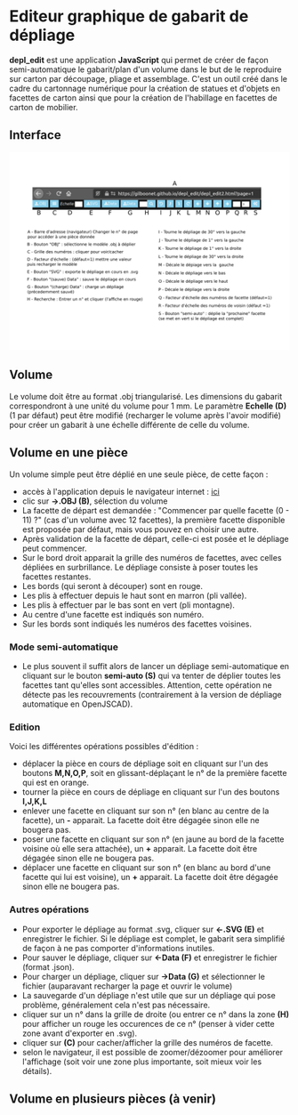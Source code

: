 # Editeur graphique de gabarit de dépliage
**depl_edit** est une application **JavaScript** qui permet de créer de façon semi-automatique le gabarit/plan d'un volume dans le but de le reproduire sur carton par découpage, pliage et assemblage. C'est un outil créé dans le cadre du cartonnage numérique pour la création de statues et d'objets en facettes de carton ainsi que pour la création de l'habillage en facettes de carton de mobilier.

## Interface
![](depl_interface.png)

## Volume
Le volume doit être au format .obj triangularisé. Les dimensions du gabarit correspondront à une unité du volume pour 1 mm. Le paramètre **Echelle (D)** (1 par défaut) peut être modifié (recharger le volume après l'avoir modifié) pour créer un gabarit à une échelle différente de celle du volume.

## Volume en une pièce
Un volume simple peut être déplié en une seule pièce, de cette façon :
- accès à l'application depuis le navigateur internet : [ici](https://gilboonet.github.io/depl_edit/depl_edit2.html?page=1)
- clic sur **->.OBJ (B)**, sélection du volume
- La facette de départ est demandée : "Commencer par quelle facette (0 - 11) ?" (cas d'un volume avec 12 facettes), la première facette disponible est proposée par défaut, mais vous pouvez en choisir une autre.
- Après validation de la facette de départ, celle-ci est posée et le dépliage peut commencer.
- Sur le bord droit apparait la grille des numéros de facettes, avec celles dépliées en surbrillance. Le dépliage consiste à poser toutes les facettes restantes.
- Les bords (qui seront à découper) sont en rouge.
- Les plis à effectuer depuis le haut sont en marron (pli vallée).
- Les plis à effectuer par le bas sont en vert (pli montagne).
- Au centre d'une facette est indiqués son numéro.
- Sur les bords sont indiqués les numéros des facettes voisines.

### Mode semi-automatique
- Le plus souvent il suffit alors de lancer un dépliage semi-automatique en cliquant sur le bouton **semi-auto (S)** qui va tenter de déplier toutes les facettes tant qu'elles sont accessibles. Attention, cette opération ne détecte pas les recouvrements (contrairement à la version de dépliage automatique en OpenJSCAD).

### Edition
Voici les différentes opérations possibles d'édition :
- déplacer la pièce en cours de dépliage soit en cliquant sur l'un des boutons **M,N,O,P**, soit en glissant-déplaçant le n° de la première facette qui est en orange.
- tourner la pièce en cours de dépliage en cliquant sur l'un des boutons **I,J,K,L**
- enlever une facette en cliquant sur son n° (en blanc au centre de la facette), un **-** apparait. La facette doit être dégagée sinon elle ne bougera pas.
- poser une facette en cliquant sur son n° (en jaune au bord de la facette voisine où elle sera attachée), un **+** apparait. La facette doit être dégagée sinon elle ne bougera pas.
- déplacer une facette en cliquant sur son n° (en blanc au bord d'une facette qui lui est voisine), un **+** apparait. La facette doit être dégagée sinon elle ne bougera pas.

### Autres opérations
- Pour exporter le dépliage au format .svg, cliquer sur **<-.SVG (E)** et enregistrer le fichier. Si le dépliage est complet, le gabarit sera simplifié de façon à ne pas comporter d'informations inutiles.
- Pour sauver le dépliage, cliquer sur **<-Data (F)** et enregistrer le fichier (format .json).
- Pour charger un dépliage, cliquer sur **->Data (G)** et sélectionner le fichier (auparavant recharger la page et ouvrir le volume)
- La sauvegarde d'un dépliage n'est utile que sur un dépliage qui pose problème, généralement cela n'est pas nécessaire.
- cliquer sur un n° dans la grille de droite (ou entrer ce n° dans la zone **(H)** pour afficher un rouge les occurences de ce n° (penser à vider cette zone avant d'exporter en .svg).
- cliquer sur **(C)** pour cacher/afficher la grille des numéros de facette.
- selon le navigateur, il est possible de zoomer/dézoomer pour améliorer l'affichage (soit voir une zone plus importante, soit mieux voir les détails).
 
## Volume en plusieurs pièces (à venir)
